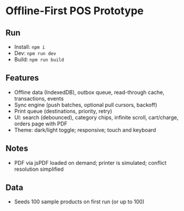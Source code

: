# Offline-First POS Prototype

## Run
- Install: `npm i`
- Dev: `npm run dev`
- Build: `npm run build`

## Features
- Offline data (IndexedDB), outbox queue, read-through cache, transactions, events
- Sync engine (push batches, optional pull cursors, backoff)
- Print queue (destinations, priority, retry)
- UI: search (debounced), category chips, infinite scroll, cart/charge, orders page with PDF
- Theme: dark/light toggle; responsive; touch and keyboard

## Notes
- PDF via jsPDF loaded on demand; printer is simulated; conflict resolution simplified

## Data
- Seeds 100 sample products on first run (or up to 100)
